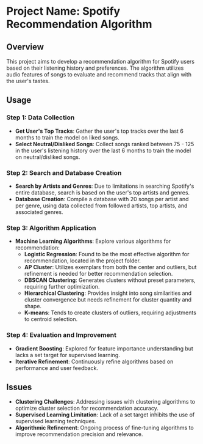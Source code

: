 # Project Name: Spotify Recommendation Algorithm

## Overview
This project aims to develop a recommendation algorithm for Spotify users based on their listening history and preferences. The algorithm utilizes audio features of songs to evaluate and recommend tracks that align with the user's tastes.

## Usage

### Step 1: Data Collection
- **Get User's Top Tracks**: Gather the user's top tracks over the last 6 months to train the model on liked songs.
- **Select Neutral/Disliked Songs**: Collect songs ranked between 75 - 125 in the user's listening history over the last 6 months to train the model on neutral/disliked songs.

### Step 2: Search and Database Creation
- **Search by Artists and Genres**: Due to limitations in searching Spotify's entire database, search is based on the user's top artists and genres.
- **Database Creation**: Compile a database with 20 songs per artist and per genre, using data collected from followed artists, top artists, and associated genres.

### Step 3: Algorithm Application
- **Machine Learning Algorithms**: Explore various algorithms for recommendation:
    - **Logistic Regression**: Found to be the most effective algorithm for recommendation, located in the project folder.
    - **AP Cluster**: Utilizes exemplars from both the center and outliers, but refinement is needed for better recommendation selection.
    - **DBSCAN Clustering**: Generates clusters without preset parameters, requiring further optimization.
    - **Hierarchical Clustering**: Provides insight into song similarities and cluster convergence but needs refinement for cluster quantity and shape.
    - **K-means**: Tends to create clusters of outliers, requiring adjustments to centroid selection.

### Step 4: Evaluation and Improvement
- **Gradient Boosting**: Explored for feature importance understanding but lacks a set target for supervised learning.
- **Iterative Refinement**: Continuously refine algorithms based on performance and user feedback.


## Issues
- **Clustering Challenges**: Addressing issues with clustering algorithms to optimize cluster selection for recommendation accuracy.
- **Supervised Learning Limitation**: Lack of a set target inhibits the use of supervised learning techniques.
- **Algorithmic Refinement**: Ongoing process of fine-tuning algorithms to improve recommendation precision and relevance.

